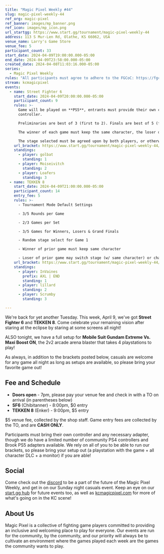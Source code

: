 ```yaml
---
title: "Magic Pixel Weekly #44"
slug: magic-pixel-weekly-44
ref_org: magic-pixel
ref_banner: images/mp_banner.png
ref_icon: images/mp_icon.png
url_startgg: https://www.start.gg/tournament/magic-pixel-weekly-44
address: 113 S Mur-Len Rd, Olathe, KS 66062, USA
venue_name: Larry's Game Store
venue_fee: 5
participant_count: 33
start_date: 2024-04-09T19:00:00.000-05:00
end_date: 2024-04-09T23:58:00.000-05:00
created_date: 2024-04-08T11:03:16.000-05:00
series:
  - Magic Pixel Weekly
rules: "All participants must agree to adhere to the FGCoC: https://fgcoc.com/"
stream: kcmagicpixel
events:
  - name: Street Fighter 6
    start_date: 2024-04-09T20:00:00.000-05:00
    participant_count: 9
    rules: >-
      Game will be played on **PS5**, entrants must provide their own compatible
      controller.  

      Preliminaries are best of 3 (first to 2). Finals are best of 5 (first to 3).  

      The winner of each game must keep the same character, the loser of that game may switch characters.  

      The stage selected must be agreed upon by both players, or otherwise selected at random.
    url_bracket: https://www.start.gg/tournament/magic-pixel-weekly-44/events/street-fighter-6/brackets/1631486/2435593
    standings:
      - player: golbat
        standing: 1
      - player: Moiseivitch
        standing: 2
      - player: Loafers
        standing: 3
  - name: TEKKEN 8
    start_date: 2024-04-09T21:00:00.000-05:00
    participant_count: 14
    entry_fee: 5
    rules: >-
      - Tournament Mode Default Settings

      - 3/5 Rounds per Game

      - 2/3 Games per Set

      - 3/5 Games for Winners, Losers & Grand Finals

      - Random stage select for Game 1

      - Winner of prior game must keep same character

      - Loser of prior game may switch stage (w/ same character) or character (w/ random stage)
    url_bracket: https://www.start.gg/tournament/magic-pixel-weekly-44/events/tekken-8/brackets/1631495/2435602
    standings:
      - player: InVaines
        prefix: AXL | END
        standing: 1
      - player: lillard
        standing: 2
      - player: Scrumby
        standing: 3

---
```


We're back for yet another Tuesday. This week, April 9, we've got **Street Fighter 6** and **TEKKEN 8**. Come celebrate your remaining vision after staring at the eclipse by staring at some screens all night!

ALSO tonight, we have a full setup for **Mobile Suit Gundam Extreme Vs. Maxi Boost ON**, the 2v2 arcade arena blaster that takes 4 playstations to play! 

As always, in addition to the brackets posted below, casuals are welcome for any game all night as long as setups are available, so please bring your favorite game out! 

## Fee and Schedule

- **Doors open** - 7pm, please pay your venue fee and check in with a TO on arrival (in parentheses below)
- **SF6** (Chibitanner) - 8:00pm, $0 entry
- **TEKKEN 8** (Enker) - 9:00pm, $5 entry

$5 venue fee, collected by the shop staff. Game entry fees are collected by the TO, and are **CASH ONLY**. 

Participants must bring their own controller and any necessary adapter, though we do have a limited number of community PS4 controllers and Brook PS5 adapters available. We rely on all of you to be able to run our brackets, so please bring your setup out (a playstation with the game + all character DLC + a monitor) if you are able!  

## Social
Come check out the [discord](https://discord.gg/jkmn6CVrrQ) to be a part of the future of the Magic Pixel Weekly, and get in on our Sunday night casuals event. Keep an eye on our [start.gg hub](https://www.start.gg/hub/magic-pixel) for future events too, as well as [kcmagicpixel.com](https://kcmagicpixel.com) for more of what's going on in the KC scene!

## About Us

Magic Pixel is a collective of fighting game players committed to providing an inclusive and welcoming place to play for everyone. Our events are run for the community, by the community, and our priority will always be to cultivate an environment where the games played each week are the games the community wants to play.
  